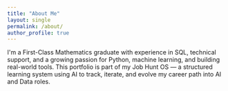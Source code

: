```yaml
---
title: "About Me"
layout: single
permalink: /about/
author_profile: true
---
```


I'm a First-Class Mathematics graduate with experience in SQL, technical support, and a growing passion for Python, machine learning, and building real-world tools. This portfolio is part of my Job Hunt OS — a structured learning system using AI to track, iterate, and evolve my career path into AI and Data roles.
